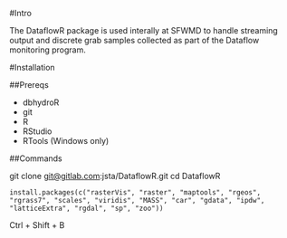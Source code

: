 #Intro

The DataflowR package is used interally at SFWMD to handle streaming output and discrete grab samples collected as part of the Dataflow monitoring program.

#Installation

##Prereqs

* dbhydroR
* git
* R
* RStudio
* RTools (Windows only)

##Commands

git clone git@gitlab.com:jsta/DataflowR.git
cd DataflowR

`install.packages(c("rasterVis", "raster", "maptools", "rgeos", "rgrass7", "scales", "viridis", "MASS", "car", "gdata", "ipdw", "latticeExtra", "rgdal", "sp", "zoo"))`

Ctrl + Shift + B